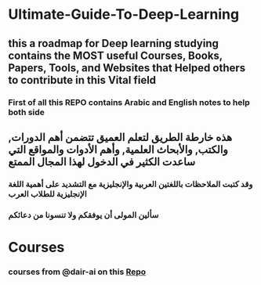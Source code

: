 
# Ultimate-Guide-To-Deep-Learning

##  this a roadmap for Deep learning studying contains the MOST useful Courses, Books, Papers, Tools, and Websites that Helped others to contribute in this Vital field 
### First of all this REPO contains Arabic and English notes to help both side 
## هذه خارطة الطريق لتعلم العميق تتضمن أهم الدورات, والكتب, والأبحاث العلمية, وأهم الأدوات والمواقع التي ساعدت الكثير في الدخول لهذا المجال الممتع 
### وقد كتبت الملاحظات باللغتين العربية والإنجليزية مع التشديد على أهمية اللغة الإنجليزية للطلاب العرب 
### سألين المولى أن يوفقكم ولا تنسونا من دعائكم 

# Courses 
### courses from @dair-ai on this [Repo](https://github.com/dair-ai/ML-YouTube-Courses)
